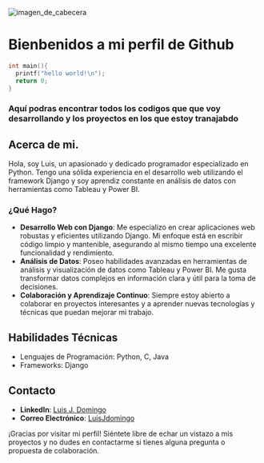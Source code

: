![imagen_de_cabecera]([https://github.com/LuisJDomingo/LuisJDomingo/blob/main/grid-3227320_1280.jpg])

# Bienbenidos a mi perfil de Github
````c
int main(){
  printf("hello world!\n");
  return 0;
}
````
### Aquí podras encontrar todos los codigos que que voy desarrollando y los proyectos en los que estoy tranajabdo

## Acerca de mi.

Hola, soy Luis, un apasionado y dedicado programador especializado en Python. Tengo una sólida experiencia en el desarrollo web utilizando el framework Django y soy aprendiz constante en análisis de datos con herramientas como Tableau y Power BI.

### ¿Qué Hago?

- **Desarrollo Web con Django**: Me especializo en crear aplicaciones web robustas y eficientes utilizando Django. Mi enfoque está en escribir código limpio y mantenible, asegurando al mismo tiempo una excelente funcionalidad y rendimiento.
- **Análisis de Datos**: Poseo habilidades avanzadas en herramientas de análisis y visualización de datos como Tableau y Power BI. Me gusta transformar datos complejos en información clara y útil para la toma de decisiones.
- **Colaboración y Aprendizaje Continuo**: Siempre estoy abierto a colaborar en proyectos interesantes y a aprender nuevas tecnologías y técnicas que puedan mejorar mi trabajo.

## Habilidades Técnicas

- Lenguajes de Programación: Python, C, Java
- Frameworks: Django

## Contacto

- **LinkedIn**: [Luis J. Domingo](https://www.linkedin.com/in/luis-domingo-1a9a75217/)
- **Correo Electrónico**: [LuisJdomingo](mailto:luisdomingogarca79@gmail.com)

¡Gracias por visitar mi perfil! Siéntete libre de echar un vistazo a mis proyectos y no dudes en contactarme si tienes alguna pregunta o propuesta de colaboración.




